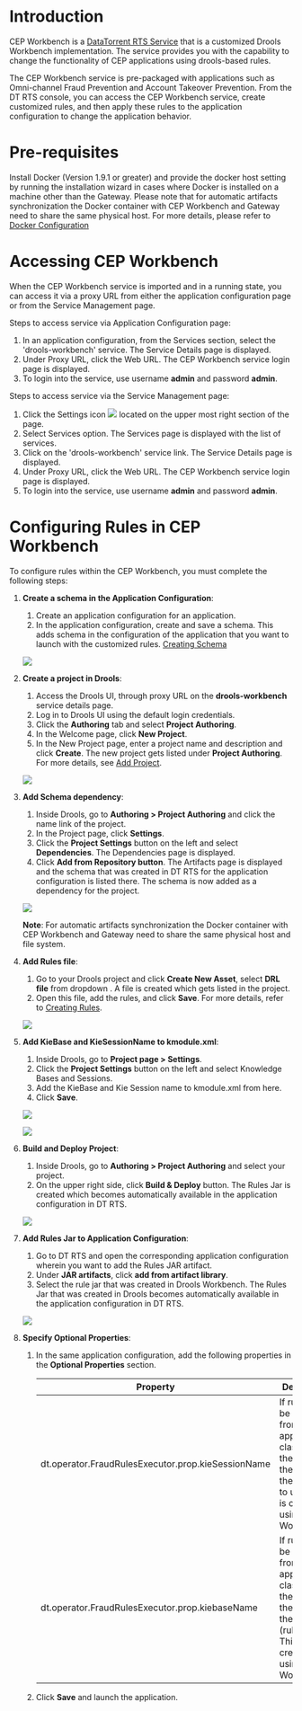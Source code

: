 # Introduction

CEP Workbench is a [DataTorrent RTS Service](services/#overview) that is a customized Drools Workbench implementation. The service provides you with the capability to change the functionality of CEP applications using drools-based rules.

The CEP Workbench service is pre-packaged with applications such as Omni-channel Fraud Prevention and Account Takeover Prevention.  From the DT RTS console, you can access the CEP Workbench service, create customized rules, and then apply these rules to the application configuration to change the application behavior.

# Pre-requisites

Install Docker (Version 1.9.1 or greater) and provide the docker host setting by running the installation wizard in cases where Docker is installed on a machine other than the Gateway.  Please note that for automatic artifacts synchronization the Docker container with CEP Workbench and Gateway need to share the same physical host.  For more details, please refer to [Docker Configuration](services/#configuring-docker)

# Accessing CEP Workbench

When the CEP Workbench service is imported and in a running state, you can access it via a proxy URL from either the application configuration page or from the Service Management page.

Steps to access service via Application Configuration page:

1. In an application configuration, from the Services section, select the 'drools-workbench' service. The Service Details page is displayed.
2. Under Proxy URL, click the Web URL. The CEP Workbench service login page is displayed.
3. To login into the service, use username **admin** and password **admin**.

Steps to access service via the Service Management page:

1. Click the Settings icon ![](images/services/cog-wheel.png) located on the upper most right section of the page.
2. Select Services option. The Services page is displayed with the list of services.
3. Click on the 'drools-workbench' service link. The Service Details page is displayed.
4. Under Proxy URL, click the Web URL. The CEP Workbench service login page is displayed.
5. To login into the service, use username **admin** and password **admin**.


# Configuring Rules in CEP Workbench

To configure rules within the CEP Workbench, you must complete the following steps:

1. **Create a schema in the Application Configuration**:
	
	1. Create an application configuration for an application.
	2. In the application configuration, create and save a schema. This adds schema in the configuration of the application that you want to launch with the customized rules. [Creating Schema](jar_artifacts.md)
	
	![](images/cep_workbench/step1.png)
	
2. **Create a project in Drools**:

	1. Access the Drools UI, through proxy URL on the **drools-workbench** service details page.
	2. Log in to Drools UI using the default login credentials.
	3. Click the **Authoring** tab and select **Project Authoring**.
	4. In the Welcome page, click **New Project**.
	5. In the New Project page, enter a project name and description and click **Create**. The new project gets listed under **Project Authoring**. For more details, see [Add Project](https://docs.jboss.org/drools/release/7.2.0.Final/drools-docs/html_single/#_wb.quickstartaddproject).
	
	![](images/cep_workbench/step2.png)

3. **Add Schema dependency**:

	1. Inside Drools, go to **Authoring > Project Authoring** and click the name link of the project.
	2. In the Project page, click **Settings**.
	3. Click the **Project Settings** button on the left and select **Dependencies**. The Dependencies page is displayed.
	4. Click **Add from Repository button**. The Artifacts page is displayed and the schema that was created in DT RTS for the application configuration is listed there. The schema is now added as a dependency for the project.
	
	![](images/cep_workbench/step3.png)
	
	**Note**: For automatic artifacts synchronization the Docker container with CEP Workbench and Gateway need to share the same physical host and file system.

4. **Add Rules file**:

	1. Go to your Drools project and click **Create New Asset**, select **DRL file** from dropdown . A file is created which gets listed in the project.
	2. Open this file, add the rules, and click **Save**. For more details, refer to [Creating Rules](https://docs.jboss.org/drools/release/7.2.0.Final/drools-docs/html_single/#_welcome).
	
	![](images/cep_workbench/step4.png)

5. **Add KieBase and KieSessionName to kmodule.xml**:
	
	1. Inside Drools, go to **Project page > Settings**.
	2. Click the **Project Settings** button on the left and select Knowledge Bases and Sessions.
	3. Add the KieBase and Kie Session name to kmodule.xml from here.
	4. Click **Save**.
	
	![](images/cep_workbench/step5-a.png)
	
	![](images/cep_workbench/step5-b.png)

6. **Build and Deploy Project**:
	
	1. Inside Drools, go to **Authoring > Project Authoring** and select your project.
	2. On the upper right side, click **Build & Deploy** button. The Rules Jar is created which becomes automatically available in the application configuration in DT RTS.
	
	![](images/cep_workbench/step6.png)

7.  **Add Rules Jar to Application Configuration**:

	1. Go to DT RTS and open the corresponding application configuration wherein you want to add the Rules JAR artifact.
	2. Under **JAR artifacts**, click **add from artifact library**.
	3. Select the rule jar that was created in Drools Workbench. The Rules Jar that was created in Drools becomes automatically available in the application configuration in DT RTS.
	
	![](images/cep_workbench/step7.png)

8.  **Specify Optional Properties**:

	1. In the same application configuration, add the following properties in the **Optional Properties** section.
	
		| **Property** |**Description** |**Example**|
		| --- | --- | --- |
		| dt.operator.FraudRulesExecutor.prop.kieSessionName |If rules are to be loaded from application classpath, then specify the name of the session to use. This is created using CEP Worknbench. |UserActivity-rules-session|
		| dt.operator.FraudRulesExecutor.prop.kiebaseName |If rules are to be loaded from application classpath, then specify the name of the kie base (rule) to use . This is created using CEP Workbench. |ato-rules|
	
	
	2. Click **Save** and launch the application.


